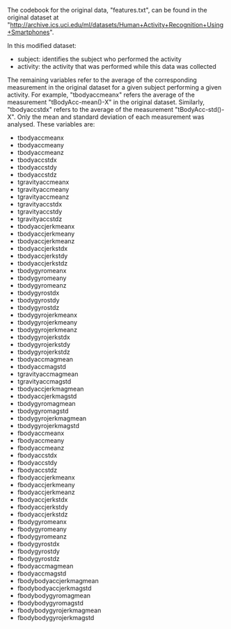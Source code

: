 The codebook for the original data, "features.txt", can be found in the original dataset at "http://archive.ics.uci.edu/ml/datasets/Human+Activity+Recognition+Using+Smartphones".

In this modified dataset:

- subject: identifies the subject who performed the activity
- activity: the activity that was performed while this data was collected

The remaining variables refer to the average of the corresponding measurement in the original dataset for a given subject performing a given activity. For example, "tbodyaccmeanx" refers the average of the measurement "tBodyAcc-mean()-X" in the original dataset. Similarly, "tbodyaccstdx" refers to the average of the measurement "tBodyAcc-std()-X". Only the mean and standard deviation of each measurement was analysed. These variables are:

- tbodyaccmeanx
- tbodyaccmeany           
- tbodyaccmeanz            
- tbodyaccstdx            
- tbodyaccstdy             
- tbodyaccstdz            
- tgravityaccmeanx         
- tgravityaccmeany        
- tgravityaccmeanz         
- tgravityaccstdx         
- tgravityaccstdy          
- tgravityaccstdz         
- tbodyaccjerkmeanx        
- tbodyaccjerkmeany       
- tbodyaccjerkmeanz        
- tbodyaccjerkstdx       
- tbodyaccjerkstdy         
- tbodyaccjerkstdz  
- tbodygyromeanx           
- tbodygyromeany          
- tbodygyromeanz           
- tbodygyrostdx         
- tbodygyrostdy            
- tbodygyrostdz           
- tbodygyrojerkmeanx       
- tbodygyrojerkmeany      
- tbodygyrojerkmeanz       
- tbodygyrojerkstdx     
- tbodygyrojerkstdy        
- tbodygyrojerkstdz       
- tbodyaccmagmean          
- tbodyaccmagstd          
- tgravityaccmagmean       
- tgravityaccmagstd       
- tbodyaccjerkmagmean      
- tbodyaccjerkmagstd      
- tbodygyromagmean         
- tbodygyromagstd         
- tbodygyrojerkmagmean     
- tbodygyrojerkmagstd
- fbodyaccmeanx       
- fbodyaccmeany           
- fbodyaccmeanz            
- fbodyaccstdx           
- fbodyaccstdy             
- fbodyaccstdz            
- fbodyaccjerkmeanx        
- fbodyaccjerkmeany       
- fbodyaccjerkmeanz        
- fbodyaccjerkstdx       
- fbodyaccjerkstdy         
- fbodyaccjerkstdz        
- fbodygyromeanx        
- fbodygyromeany          
- fbodygyromeanz           
- fbodygyrostdx         
- fbodygyrostdy            
- fbodygyrostdz           
- fbodyaccmagmean          
- fbodyaccmagstd
- fbodybodyaccjerkmagmean  
- fbodybodyaccjerkmagstd  
- fbodybodygyromagmean  
- fbodybodygyromagstd    
- fbodybodygyrojerkmagmean 
- fbodybodygyrojerkmagstd 
